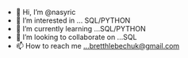 - 👋 Hi, I’m @nasyric
- 👀 I’m interested in ... SQL/PYTHON
- 🌱 I’m currently learning ...SQL/PYTHON
- 💞️ I’m looking to collaborate on ...SQL
- 📫 How to reach me ...bretthlebechuk@gmail.com

<!---
nasyric/nasyric is a ✨ special ✨ repository because its `README.md` (this file) appears on your GitHub profile.
You can click the Preview link to take a look at your changes.
--->
